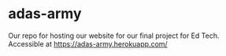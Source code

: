# adas-army
Our repo for hosting our website for our final project for Ed Tech.
Accessible at https://adas-army.herokuapp.com/

